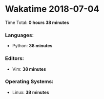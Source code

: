 # Wakatime 2018-07-04

Time Total: **0 hours 38 minutes**

### Languages:
- Python: **38 minutes** 

### Editors:
- Vim: **38 minutes** 

### Operating Systems:
- Linux: **38 minutes** 

